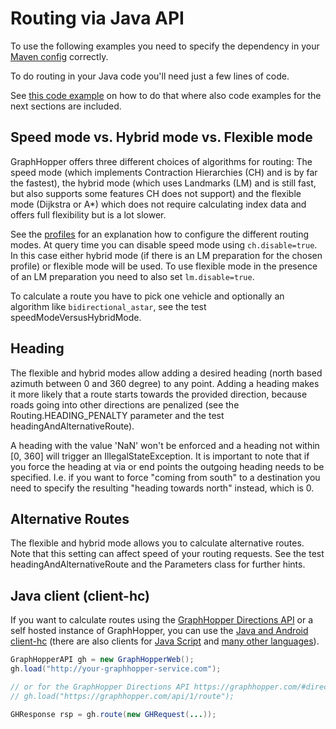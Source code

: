 # Routing via Java API

To use the following examples you need to specify the dependency in
your [Maven config](/README.md#maven) correctly.

To do routing in your Java code you'll need just a few lines of code.

See [this code example](../../example/src/main/java/com/graphhopper/example/RoutingExample.java)
on how to do that where also code examples for the next sections are
included.

## Speed mode vs. Hybrid mode vs. Flexible mode

GraphHopper offers three different choices of algorithms for routing: The speed mode (which implements Contraction
Hierarchies (CH) and is by far the fastest), the hybrid mode (which uses Landmarks (LM) and is still fast, but also supports
some features CH does not support) and the flexible mode (Dijkstra or A*) which does not require calculating index data
and offers full flexibility but is a lot slower.

See the [profiles](./profiles.md) for an explanation how to configure the different routing modes. At query time you
can disable speed mode using `ch.disable=true`. In this case either hybrid mode (if there is an LM preparation for the
chosen profile) or flexible mode will be used. To use flexible mode in the presence of an LM preparation you need to 
also set `lm.disable=true`.

To calculate a route you have to pick one vehicle and optionally an algorithm like
`bidirectional_astar`, see the test speedModeVersusHybridMode.

## Heading

The flexible and hybrid modes allow adding a desired heading (north based azimuth between 0 and 360 degree)
to any point. Adding a heading makes it more likely that a route starts towards the provided direction, because
roads going into other directions are penalized (see the Routing.HEADING_PENALTY
parameter and the test headingAndAlternativeRoute).

A heading with the value 'NaN' won't be enforced and a heading not within [0, 360] will trigger an IllegalStateException.
It is important to note that if you force the heading at via or end points the outgoing heading needs to be specified.
I.e. if you want to force "coming from south" to a destination you need to specify the resulting "heading towards north" instead, which is 0.

## Alternative Routes

The flexible and hybrid mode allows you to calculate alternative routes.
Note that this setting can affect speed of your routing requests. See
the test headingAndAlternativeRoute and the Parameters class for further hints.

## Java client (client-hc)
 
If you want to calculate routes using the [GraphHopper Directions API](https://www.graphhopper.com/products/) or a self hosted instance of GraphHopper, you can use the [Java and Android client-hc](https://github.com/graphhopper/graphhopper/tree/master/client-hc) (there are also clients for [Java Script](https://github.com/graphhopper/directions-api-js-client) and [many other languages](https://github.com/graphhopper/directions-api-clients)). 

```java
GraphHopperAPI gh = new GraphHopperWeb();
gh.load("http://your-graphhopper-service.com");

// or for the GraphHopper Directions API https://graphhopper.com/#directions-api
// gh.load("https://graphhopper.com/api/1/route");

GHResponse rsp = gh.route(new GHRequest(...));
```
